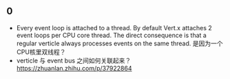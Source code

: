 ## 0

* Every event loop is attached to a thread. By default Vert.x attaches 2 event loops per CPU core thread. The direct consequence is that a regular verticle always processes events on the same thread. 是因为一个CPU核里双线程？
* verticle 与 event bus 之间如何关联起来？https://zhuanlan.zhihu.com/p/37922864
